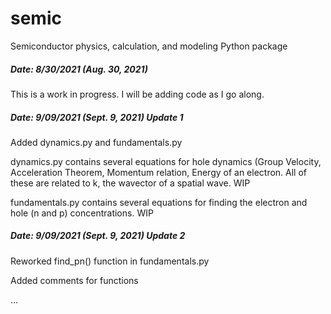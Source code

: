 # semic
Semiconductor physics, calculation, and modeling Python package

##### Date: 8/30/2021 (Aug. 30, 2021)
This is a work in progress. I will be adding code as I go along.

##### Date: 9/09/2021 (Sept. 9, 2021) Update 1
Added dynamics.py and fundamentals.py

dynamics.py contains several equations for hole dynamics (Group Velocity, Acceleration Theorem, Momentum relation, Energy of an electron. All of these are related to k, the wavector of a spatial wave. WIP

fundamentals.py contains several equations for finding the electron and hole (n and p) concentrations. WIP


##### Date: 9/09/2021 (Sept. 9, 2021) Update 2
Reworked find_pn() function in fundamentals.py

Added comments for functions

...
